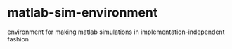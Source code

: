 # matlab-sim-environment
environment for making matlab simulations in implementation-independent fashion
